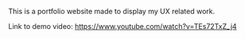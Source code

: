 This is a portfolio website made to display my UX related work.

Link to demo video: https://www.youtube.com/watch?v=TEs72TxZ_j4 
